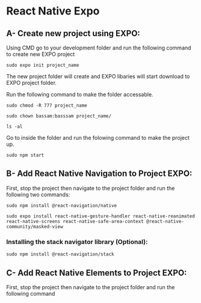# React Native Expo

## A- Create new project using EXPO:

Using CMD go to your development folder and run the following command to create new EXPO project

`sudo expo init project_name`

The new project folder will create and EXPO libaries will start download to EXPO project folder.

Run the following command to make the folder accessable.

`sudo chmod -R 777 project_name`

`sudo chown bassam:basssam project_name/`

`ls -al`

Go to inside the folder and run the folowing command to make the project up.

`sudo npm start`


## B- Add React Native Navigation to Project EXPO:

First, stop the project then navigate to the project folder and run the following two commands:

`sudo npm install @react-navigation/native`

`sudo expo install react-native-gesture-handler react-native-reanimated react-native-screens react-native-safe-area-context @react-native-community/masked-view`


### Installing the stack navigator library (Optional):

`sudo npm install @react-navigation/stack`


## C- Add React Native Elements to Project EXPO:

First, stop the project then navigate to the project folder and run the following command










